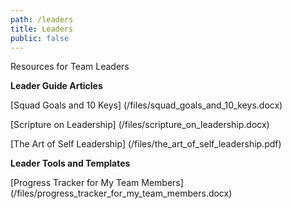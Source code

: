 ```yaml
---
path: /leaders
title: Leaders
public: false
---
```

Resources for Team Leaders

**Leader Guide Articles**

[Squad Goals and 10 Keys]
(/files/squad_goals_and_10_keys.docx)

[Scripture on Leadership]
(/files/scripture_on_leadership.docx)

[The Art of Self Leadership]
(/files/the_art_of_self_leadership.pdf)

**Leader Tools and Templates**

[Progress Tracker for My Team Members]
(/files/progress_tracker_for_my_team_members.docx)


